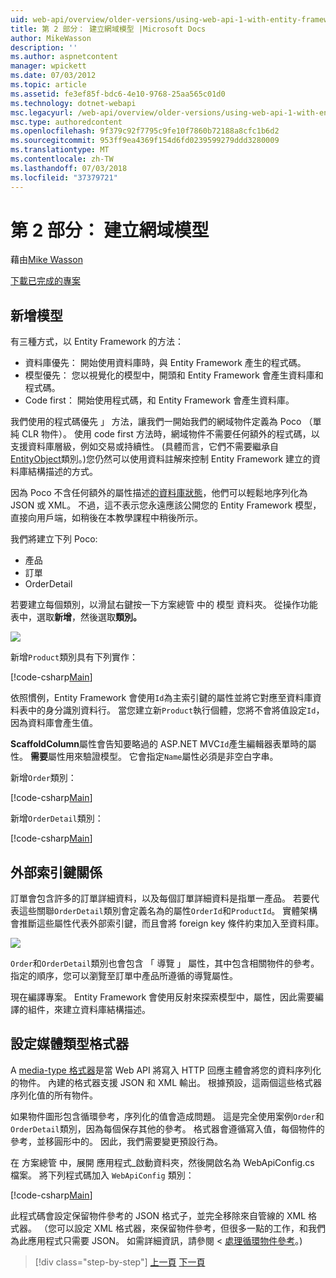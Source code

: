 ```yaml
---
uid: web-api/overview/older-versions/using-web-api-1-with-entity-framework-5/using-web-api-with-entity-framework-part-2
title: 第 2 部分： 建立網域模型 |Microsoft Docs
author: MikeWasson
description: ''
ms.author: aspnetcontent
manager: wpickett
ms.date: 07/03/2012
ms.topic: article
ms.assetid: fe3ef85f-bdc6-4e10-9768-25aa565c01d0
ms.technology: dotnet-webapi
msc.legacyurl: /web-api/overview/older-versions/using-web-api-1-with-entity-framework-5/using-web-api-with-entity-framework-part-2
msc.type: authoredcontent
ms.openlocfilehash: 9f379c92f7795c9fe10f7860b72188a8cfc1b6d2
ms.sourcegitcommit: 953ff9ea4369f154d6fd0239599279ddd3280009
ms.translationtype: MT
ms.contentlocale: zh-TW
ms.lasthandoff: 07/03/2018
ms.locfileid: "37379721"
---
```

<a name="part-2-creating-the-domain-models"></a>第 2 部分： 建立網域模型
====================
藉由[Mike Wasson](https://github.com/MikeWasson)

[下載已完成的專案](http://code.msdn.microsoft.com/ASP-NET-Web-API-with-afa30545)

## <a name="add-models"></a>新增模型

有三種方式，以 Entity Framework 的方法：

- 資料庫優先： 開始使用資料庫時，與 Entity Framework 產生的程式碼。
- 模型優先： 您以視覺化的模型中，開頭和 Entity Framework 會產生資料庫和程式碼。
- Code first： 開始使用程式碼，和 Entity Framework 會產生資料庫。

我們使用的程式碼優先 」 方法，讓我們一開始我們的網域物件定義為 Poco （單純 CLR 物件）。 使用 code first 方法時，網域物件不需要任何額外的程式碼，以支援資料庫層級，例如交易或持續性。 (具體而言，它們不需要繼承自[EntityObject](https://msdn.microsoft.com/library/system.data.objects.dataclasses.entityobject.aspx)類別。)您仍然可以使用資料註解來控制 Entity Framework 建立的資料庫結構描述的方式。

因為 Poco 不含任何額外的屬性描述[的資料庫狀態](https://msdn.microsoft.com/library/system.data.entitystate.aspx)，他們可以輕鬆地序列化為 JSON 或 XML。 不過，這不表示您永遠應該公開您的 Entity Framework 模型，直接向用戶端，如稍後在本教學課程中稍後所示。

我們將建立下列 Poco:

- 產品
- 訂單
- OrderDetail

若要建立每個類別，以滑鼠右鍵按一下方案總管 中的 模型 資料夾。 從操作功能表中，選取**新增**，然後選取**類別。**

![](using-web-api-with-entity-framework-part-2/_static/image1.png)

新增`Product`類別具有下列實作：

[!code-csharp[Main](using-web-api-with-entity-framework-part-2/samples/sample1.cs)]

依照慣例，Entity Framework 會使用`Id`為主索引鍵的屬性並將它對應至資料庫資料表中的身分識別資料行。 當您建立新`Product`執行個體，您將不會將值設定`Id`，因為資料庫會產生值。

**ScaffoldColumn**屬性會告知要略過的 ASP.NET MVC`Id`產生編輯器表單時的屬性。 **需要**屬性用來驗證模型。 它會指定`Name`屬性必須是非空白字串。

新增`Order`類別：

[!code-csharp[Main](using-web-api-with-entity-framework-part-2/samples/sample2.cs)]

新增`OrderDetail`類別：

[!code-csharp[Main](using-web-api-with-entity-framework-part-2/samples/sample3.cs)]

## <a name="foreign-key-relations"></a>外部索引鍵關係

訂單會包含許多的訂單詳細資料，以及每個訂單詳細資料是指單一產品。 若要代表這些關聯`OrderDetail`類別會定義名為的屬性`OrderId`和`ProductId`。 實體架構會推斷這些屬性代表外部索引鍵，而且會將 foreign key 條件約束加入至資料庫。

![](using-web-api-with-entity-framework-part-2/_static/image2.png)

`Order`和`OrderDetail`類別也會包含 「 導覽 」 屬性，其中包含相關物件的參考。 指定的順序，您可以瀏覽至訂單中產品所遵循的導覽屬性。

現在編譯專案。 Entity Framework 會使用反射來探索模型中，屬性，因此需要編譯的組件，來建立資料庫結構描述。

## <a name="configure-the-media-type-formatters"></a>設定媒體類型格式器

A [media-type 格式器](../../formats-and-model-binding/media-formatters.md)是當 Web API 將寫入 HTTP 回應主體會將您的資料序列化的物件。 內建的格式器支援 JSON 和 XML 輸出。 根據預設，這兩個這些格式器序列化值的所有物件。

如果物件圖形包含循環參考，序列化的值會造成問題。 這是完全使用案例`Order`和`OrderDetail`類別，因為每個保存其他的參考。 格式器會遵循寫入值，每個物件的參考，並移圓形中的。 因此，我們需要變更預設行為。

在 方案總管 中，展開 應用程式\_啟動資料夾，然後開啟名為 WebApiConfig.cs 檔案。 將下列程式碼加入 `WebApiConfig` 類別：

[!code-csharp[Main](using-web-api-with-entity-framework-part-2/samples/sample4.cs?highlight=11)]

此程式碼會設定保留物件參考的 JSON 格式子，並完全移除來自管線的 XML 格式器。 （您可以設定 XML 格式器，來保留物件參考，但很多一點的工作，和我們為此應用程式只需要 JSON。 如需詳細資訊，請參閱 <<c0> [ 處理循環物件參考](../../formats-and-model-binding/json-and-xml-serialization.md#handling_circular_object_references)。)

> [!div class="step-by-step"]
> [上一頁](using-web-api-with-entity-framework-part-1.md)
> [下一頁](using-web-api-with-entity-framework-part-3.md)

